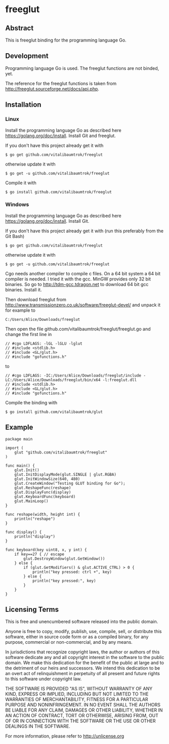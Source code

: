 # freeglut

## Abstract
This is freeglut binding for the programming language Go.

## Development
Programming language Go is used. The freeglut functions are not binded, yet.

The reference for the freeglut functions is taken from <http://freeglut.sourceforge.net/docs/api.php>.

## Installation

### Linux
Install the programming language Go as described here <https://golang.org/doc/install>. Install Git and freeglut.

If you don't have this project already get it with

	$ go get github.com/vitalibaumtrok/freeglut

otherwise update it with

	$ go get -u github.com/vitalibaumtrok/freeglut

Compile it with

	$ go install github.com/vitalibaumtrok/freeglut

### Windows
Install the programming language Go as described here <https://golang.org/doc/install>. Install Git.

If you don't have this project already get it with (run this preferably from the Git Bash)

	$ go get github.com/vitalibaumtrok/freeglut

otherwise update it with

	$ go get -u github.com/vitalibaumtrok/freeglut

Cgo needs another compiler to compile c files. On a 64 bit system a 64 bit compiler is needed. I tried it with the gcc. MinGW provides only 32 bit binaries. So go to <http://tdm-gcc.tdragon.net> to download 64 bit gcc binaries. Install it.

Then download freeglut from <http://www.transmissionzero.co.uk/software/freeglut-devel/> and unpack it for example to

	C:/Users/Alice/Downloads/freeglut

Then open the file github.com/vitalibaumtrok/freeglut/freeglut.go and change the first line in

	// #cgo LDFLAGS: -lGL -lGLU -lglut
	// #include <stdlib.h>
	// #include <GL/glut.h>
	// #include "gofunctions.h"

to

	// #cgo LDFLAGS: -IC:/Users/Alice/Downloads/freeglut/include -LC:/Users/Alice/Downloads/freeglut/bin/x64 -l:freeglut.dll
	// #include <stdlib.h>
	// #include <GL/glut.h>
	// #include "gofunctions.h"

Compile the binding with

	$ go install github.com/vitalibaumtrok/glut

## Example
	package main

	import (
		glut "github.com/vitalibaumtrok/freeglut"
	)

	func main() {
		glut.Init()
		glut.InitDisplayMode(glut.SINGLE | glut.RGBA)
		glut.InitWindowSize(640, 480)
		glut.CreateWindow("Testing GLUT binding for Go");
		glut.ReshapeFunc(reshape)
		glut.DisplayFunc(display)
		glut.KeyboardFunc(keyboard)
		glut.MainLoop()
	}

	func reshape(width, height int) {
		println("reshape")
	}

	func display() {
		println("display")
	}

	func keyboard(key uint8, x, y int) {
		if key==27 { // escape
			glut.DestroyWindow(glut.GetWindow())
		} else {
			if (glut.GetModifiers() & glut.ACTIVE_CTRL) > 0 {
				println("key pressed: ctrl +", key)
			} else {
				println("key pressed:", key)
			}
		}
	}

## Licensing Terms
This is free and unencumbered software released into the public domain.

Anyone is free to copy, modify, publish, use, compile, sell, or
distribute this software, either in source code form or as a compiled
binary, for any purpose, commercial or non-commercial, and by any
means.

In jurisdictions that recognize copyright laws, the author or authors
of this software dedicate any and all copyright interest in the
software to the public domain. We make this dedication for the benefit
of the public at large and to the detriment of our heirs and
successors. We intend this dedication to be an overt act of
relinquishment in perpetuity of all present and future rights to this
software under copyright law.

THE SOFTWARE IS PROVIDED "AS IS", WITHOUT WARRANTY OF ANY KIND,
EXPRESS OR IMPLIED, INCLUDING BUT NOT LIMITED TO THE WARRANTIES OF
MERCHANTABILITY, FITNESS FOR A PARTICULAR PURPOSE AND NONINFRINGEMENT.
IN NO EVENT SHALL THE AUTHORS BE LIABLE FOR ANY CLAIM, DAMAGES OR
OTHER LIABILITY, WHETHER IN AN ACTION OF CONTRACT, TORT OR OTHERWISE,
ARISING FROM, OUT OF OR IN CONNECTION WITH THE SOFTWARE OR THE USE OR
OTHER DEALINGS IN THE SOFTWARE.

For more information, please refer to <http://unlicense.org>
